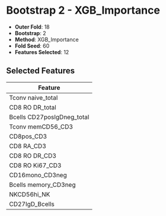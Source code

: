 # Bootstrap 2 - XGB_Importance

- **Outer Fold**: 18
- **Bootstrap**: 2
- **Method**: XGB_Importance
- **Fold Seed**: 60
- **Features Selected**: 12

## Selected Features

| Feature |
|---------|
| Tconv naive_total |
| CD8 RO DR_total |
| Bcells CD27posIgDneg_total |
| Tconv memCD56_CD3 |
| CD8pos_CD3 |
| CD8 RA_CD3 |
| CD8 RO DR_CD3 |
| CD8  RO Ki67_CD3 |
| CD16mono_CD3neg |
| Bcells memory_CD3neg |
| NKCD56hi_NK |
| CD27IgD_Bcells |
